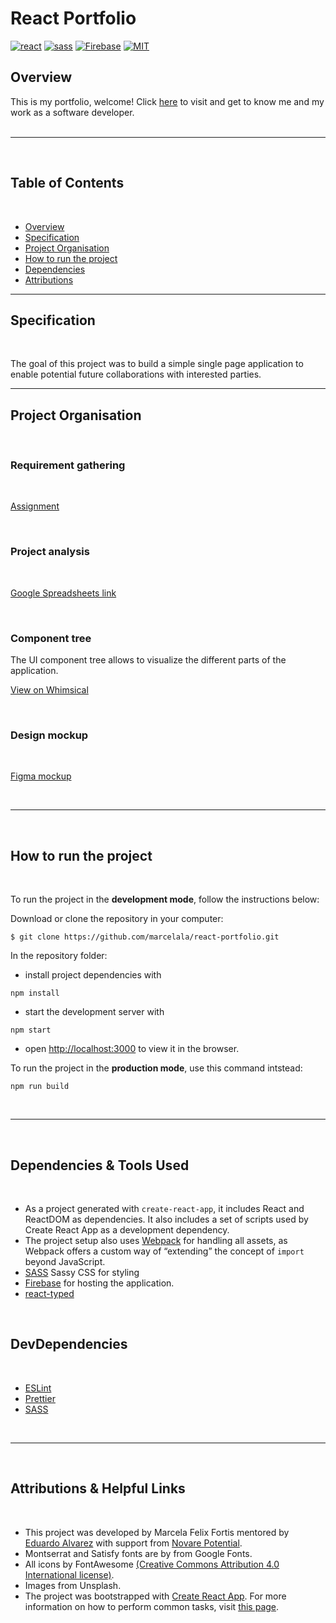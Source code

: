 # React Portfolio

[![react](https://img.shields.io/badge/React-20232A?style=for-the-badge&logo=react&logoColor=61DAFB)](https://reactjs.org/)
[![sass](https://img.shields.io/badge/Sass-CC6699?style=for-the-badge&logo=sass&logoColor=white)](https://sass-lang.com/)
[![Firebase](https://img.shields.io/badge/firebase-%23039BE5.svg?style=for-the-badge&logo=firebase)](https://firebase.google.com/)
[![MIT](https://camo.githubusercontent.com/3dbcfa4997505c80ef928681b291d33ecfac2dabf563eb742bb3e269a5af909c/68747470733a2f2f696d672e736869656c64732e696f2f6769746875622f6c6963656e73652f496c65726961796f2f6d61726b646f776e2d6261646765733f7374796c653d666f722d7468652d6261646765)](https://professionalprograms.mit.edu/?utm_source=google&utm_medium=cpc&utm_campaign=MIT_BRAND_PROTECTION&utm_medium=ppc&utm_term=massachusetts%20institute%20of%20technology%20mit&utm_campaign=MIT_BRAND_PROTECTION&utm_source=adwords&hsa_mt=e&hsa_src=g&hsa_tgt=kwd-325879874370&hsa_acc=2660252290&hsa_ad=406000382319&hsa_cam=8546883354&hsa_kw=massachusetts%20institute%20of%20technology%20mit&hsa_net=adwords&hsa_ver=3&hsa_grp=85551586934&gclid=CjwKCAjwr56IBhAvEiwA1fuqGvMJK9N0hVJ40ns4Qil_4byBgG-0AKpD5gEImBRlcJ1cmbHUsDzoohoCMK4QAvD_BwE)

## Overview

This is my portfolio, welcome! Click [here](https://react-list-eika.web.app/) to visit and get to know me and my work as a software developer.\
<br/>

---

<br/>

## Table of Contents

<br/>

- [Overview](#overview)
- [Specification](#specification)
- [Project Organisation](#project-organisation)
- [How to run the project](#how-to-run-the-project)
- [Dependencies](#dependencies-&-tools-used)
- [Attributions](#attributions-&-helpful-links)
  <br/>

---


## Specification

<br/>

The goal of this project was to build a simple single page application to enable potential future collaborations with interested parties.
<br/>

---



## Project Organisation

<br/>

### Requirement gathering

<br/>

[Assignment](https://drive.google.com/file/d/1pQIB7Fgw3D4ZYdcEnvNrFQQQZatCIK2M/view?usp=sharing)

<br/>

### Project analysis

<br/>

[Google Spreadsheets link](https://docs.google.com/spreadsheets/d/1rqY_-tTIsKJLY7MEoDjRlBqIrNm4gEPv/edit?usp=sharing&ouid=114384588886730868506&rtpof=true&sd=true)

<br/>

### Component tree

The UI component tree allows to visualize the different parts of the application.
<br/>

[View on Whimsical](https://whimsical.com/portfolio-page-M45VgG539Pf4mc2nzd4Fza)

<br/>

### Design mockup

<br/>

[Figma mockup](https://www.figma.com/file/dLkOtKExTxGCoQ7YQ3hthf/MyPortfolioProject?node-id=16%3A481)

<br/>

---

<br/>

## How to run the project

<br/>

To run the project in the **development mode**, follow the instructions below:

Download or clone the repository in your computer:

```
$ git clone https://github.com/marcelala/react-portfolio.git
```

In the repository folder:

- install project dependencies with

```
npm install
```

- start the development server with

```
npm start
```

- open [http://localhost:3000](http://localhost:3000) to view it in the browser.

To run the project in the **production mode**, use this command intstead:

```
npm run build
```

<br/>

---

<br/>

## Dependencies & Tools Used

<br/>

- As a project generated with `create-react-app`, it includes React and ReactDOM as dependencies. It also includes a set of scripts used by Create React App as a development dependency.
- The project setup also uses [Webpack](https://webpack.js.org/) for handling all assets, as Webpack offers a custom way of “extending” the concept of `import` beyond JavaScript.
- [SASS](https://github.com/sass/sass) Sassy CSS for styling
- [Firebase](https://firebase.google.com/) for hosting the application.
- [react-typed](https://github.com/ssbeefeater/react-typed)

<br/>

## DevDependencies

<br/>

- [ESLint](https://eslint.org/)
- [Prettier](https://prettier.io/)
- [SASS](https://github.com/sass/sass)

<br/>

---

<br/>

## Attributions & Helpful Links

<br/>

- This project was developed by Marcela Felix Fortis mentored by [Eduardo Alvarez](https://github.com/elalienx) with support from [Novare Potential]().
- Montserrat and Satisfy fonts are by from Google Fonts.
- All icons by FontAwesome [(Creative Commons Attribution 4.0 International license)](https://fontawesome.com/license).
- Images from Unsplash.
- The project was bootstrapped with [Create React App](https://github.com/facebookincubator/create-react-app). For more information on how to perform common tasks, visit [this page](https://github.com/facebookincubator/create-react-app/blob/master/packages/react-scripts/template/README.md).
